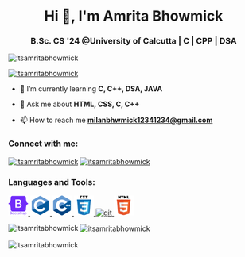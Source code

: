<h1 align="center">Hi 👋, I'm Amrita Bhowmick</h1>
<h3 align="center">B.Sc. CS '24 @University of Calcutta | C | CPP | DSA</h3>

<p align="left"> <img src="https://komarev.com/ghpvc/?username=itsamritabhowmick&label=Profile%20views&color=0e75b6&style=flat" alt="itsamritabhowmick" /> </p>

<p align="left"> <a href="https://github.com/ryo-ma/github-profile-trophy"><img src="https://github-profile-trophy.vercel.app/?username=itsamritabhowmick" alt="itsamritabhowmick" /></a> </p>

- 🌱 I’m currently learning **C, C++, DSA, JAVA**

- 💬 Ask me about **HTML, CSS, C, C++**

- 📫 How to reach me **milanbhwmick12341234@gmail.com**

<h3 align="left">Connect with me:</h3>
<p align="left">
<a href="https://linkedin.com/in/itsamritabhowmick" target="blank"><img align="center" src="https://raw.githubusercontent.com/rahuldkjain/github-profile-readme-generator/master/src/images/icons/Social/linked-in-alt.svg" alt="itsamritabhowmick" height="30" width="40" /></a>
<a href="https://www.leetcode.com/itsamritabhowmick" target="blank"><img align="center" src="https://raw.githubusercontent.com/rahuldkjain/github-profile-readme-generator/master/src/images/icons/Social/leet-code.svg" alt="itsamritabhowmick" height="30" width="40" /></a>
</p>

<h3 align="left">Languages and Tools:</h3>
<p align="left"> <a href="https://getbootstrap.com" target="_blank" rel="noreferrer"> <img src="https://raw.githubusercontent.com/devicons/devicon/master/icons/bootstrap/bootstrap-plain-wordmark.svg" alt="bootstrap" width="40" height="40"/> </a> <a href="https://www.cprogramming.com/" target="_blank" rel="noreferrer"> <img src="https://raw.githubusercontent.com/devicons/devicon/master/icons/c/c-original.svg" alt="c" width="40" height="40"/> </a> <a href="https://www.w3schools.com/cpp/" target="_blank" rel="noreferrer"> <img src="https://raw.githubusercontent.com/devicons/devicon/master/icons/cplusplus/cplusplus-original.svg" alt="cplusplus" width="40" height="40"/> </a> <a href="https://www.w3schools.com/css/" target="_blank" rel="noreferrer"> <img src="https://raw.githubusercontent.com/devicons/devicon/master/icons/css3/css3-original-wordmark.svg" alt="css3" width="40" height="40"/> </a> <a href="https://git-scm.com/" target="_blank" rel="noreferrer"> <img src="https://www.vectorlogo.zone/logos/git-scm/git-scm-icon.svg" alt="git" width="40" height="40"/> </a> <a href="https://www.w3.org/html/" target="_blank" rel="noreferrer"> <img src="https://raw.githubusercontent.com/devicons/devicon/master/icons/html5/html5-original-wordmark.svg" alt="html5" width="40" height="40"/> </a> </p>

<p><img align="left" src="https://github-readme-stats.vercel.app/api/top-langs?username=itsamritabhowmick&show_icons=true&locale=en&layout=compact" alt="itsamritabhowmick" /></p>

<p>&nbsp;<img align="center" src="https://github-readme-stats.vercel.app/api?username=itsamritabhowmick&show_icons=true&locale=en" alt="itsamritabhowmick" /></p>

<p><img align="center" src="https://github-readme-streak-stats.herokuapp.com/?user=itsamritabhowmick&" alt="itsamritabhowmick" /></p>

